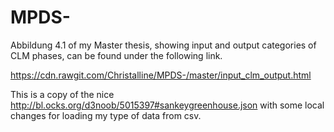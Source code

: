 # MPDS-

Abbildung 4.1 of my Master thesis, showing input and output categories of CLM phases, can be found under the following link. 


https://cdn.rawgit.com/Christalline/MPDS-/master/input_clm_output.html

This is a copy of the nice http://bl.ocks.org/d3noob/5015397#sankeygreenhouse.json with some local changes for loading my type of data from csv.